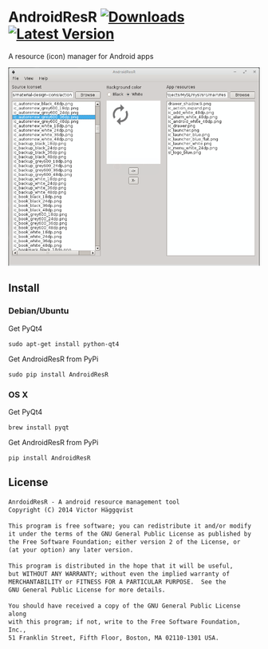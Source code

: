 AndroidResR [![Downloads](https://pypip.in/download/androidresr/badge.svg)](https://pypi.python.org/pypi/androidresr/) [![Latest Version](https://pypip.in/version/androidresr/badge.svg)](https://pypi.python.org/pypi/androidresr/)
============
A resource (icon) manager for Android apps

![](AndroidResR.png)

## Install
### Debian/Ubuntu
Get PyQt4

    sudo apt-get install python-qt4

Get AndroidResR from PyPi

    sudo pip install AndroidResR

### OS X
Get PyQt4

    brew install pyqt

Get AndroidResR from PyPi

    pip install AndroidResR

## License

    AnrdoidResR - A android resource management tool
    Copyright (C) 2014 Victor Häggqvist

    This program is free software; you can redistribute it and/or modify
    it under the terms of the GNU General Public License as published by
    the Free Software Foundation; either version 2 of the License, or
    (at your option) any later version.

    This program is distributed in the hope that it will be useful,
    but WITHOUT ANY WARRANTY; without even the implied warranty of
    MERCHANTABILITY or FITNESS FOR A PARTICULAR PURPOSE.  See the
    GNU General Public License for more details.

    You should have received a copy of the GNU General Public License along
    with this program; if not, write to the Free Software Foundation, Inc.,
    51 Franklin Street, Fifth Floor, Boston, MA 02110-1301 USA.
